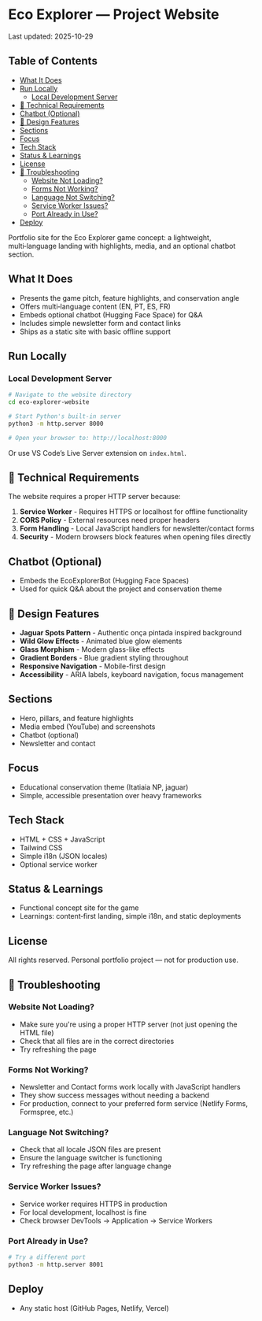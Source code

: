 # Eco Explorer — Project Website

Last updated: 2025-10-29

## Table of Contents

<!-- TOC start -->
- [What It Does](#what-it-does)
- [Run Locally](#run-locally)
  - [Local Development Server](#local-development-server)
- [🔧 Technical Requirements](#technical-requirements)
- [Chatbot (Optional)](#chatbot-optional)
- [🎨 Design Features](#design-features)
- [Sections](#sections)
- [Focus](#focus)
- [Tech Stack](#tech-stack)
- [Status & Learnings](#status-learnings)
- [License](#license)
- [🚨 Troubleshooting](#troubleshooting)
  - [Website Not Loading?](#website-not-loading)
  - [Forms Not Working?](#forms-not-working)
  - [Language Not Switching?](#language-not-switching)
  - [Service Worker Issues?](#service-worker-issues)
  - [Port Already in Use?](#port-already-in-use)
- [Deploy](#deploy)
<!-- TOC end -->

Portfolio site for the Eco Explorer game concept: a lightweight, multi‑language landing with highlights, media, and an optional chatbot section.

## What It Does
- Presents the game pitch, feature highlights, and conservation angle
- Offers multi‑language content (EN, PT, ES, FR)
- Embeds optional chatbot (Hugging Face Space) for Q&A
- Includes simple newsletter form and contact links
- Ships as a static site with basic offline support

## Run Locally

### Local Development Server
```bash
# Navigate to the website directory
cd eco-explorer-website

# Start Python's built-in server
python3 -m http.server 8000

# Open your browser to: http://localhost:8000
```

Or use VS Code’s Live Server extension on `index.html`.

## 🔧 Technical Requirements

The website requires a proper HTTP server because:

1. **Service Worker** - Requires HTTPS or localhost for offline functionality
2. **CORS Policy** - External resources need proper headers
3. **Form Handling** - Local JavaScript handlers for newsletter/contact forms
4. **Security** - Modern browsers block features when opening files directly

## Chatbot (Optional)
- Embeds the EcoExplorerBot (Hugging Face Spaces)
- Used for quick Q&A about the project and conservation theme

## 🎨 Design Features

- **Jaguar Spots Pattern** - Authentic onça pintada inspired background
- **Wild Glow Effects** - Animated blue glow elements
- **Glass Morphism** - Modern glass-like effects
- **Gradient Borders** - Blue gradient styling throughout
- **Responsive Navigation** - Mobile-first design
- **Accessibility** - ARIA labels, keyboard navigation, focus management

## Sections
- Hero, pillars, and feature highlights
- Media embed (YouTube) and screenshots
- Chatbot (optional)
- Newsletter and contact

## Focus
- Educational conservation theme (Itatiaia NP, jaguar)
- Simple, accessible presentation over heavy frameworks

## Tech Stack
- HTML + CSS + JavaScript
- Tailwind CSS
- Simple i18n (JSON locales)
- Optional service worker

## Status & Learnings
- Functional concept site for the game
- Learnings: content‑first landing, simple i18n, and static deployments

## License
All rights reserved. Personal portfolio project — not for production use.

## 🚨 Troubleshooting

### Website Not Loading?
- Make sure you're using a proper HTTP server (not just opening the HTML file)
- Check that all files are in the correct directories
- Try refreshing the page

### Forms Not Working?
- Newsletter and Contact forms work locally with JavaScript handlers
- They show success messages without needing a backend
- For production, connect to your preferred form service (Netlify Forms, Formspree, etc.)

### Language Not Switching?
- Check that all locale JSON files are present
- Ensure the language switcher is functioning
- Try refreshing the page after language change

### Service Worker Issues?
- Service worker requires HTTPS in production
- For local development, localhost is fine
- Check browser DevTools → Application → Service Workers

### Port Already in Use?
```bash
# Try a different port
python3 -m http.server 8001
```

## Deploy
- Any static host (GitHub Pages, Netlify, Vercel)
